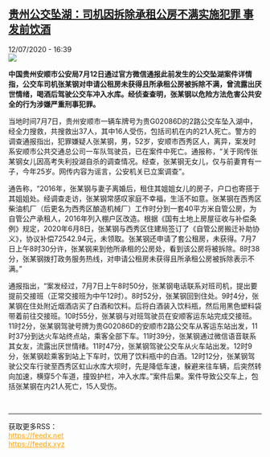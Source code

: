 <!--1594569357000-->
[贵州公交坠湖：司机因拆除承租公房不满实施犯罪 事发前饮酒](http://www.rfi.fr//cn/%E4%B8%AD%E5%9B%BD/20200712-%E8%B4%B5%E5%B7%9E%E5%85%AC%E4%BA%A4%E5%9D%A0%E6%B9%96-%E5%8F%B8%E6%9C%BA%E5%9B%A0%E6%8B%86%E9%99%A4%E6%89%BF%E7%A7%9F%E5%85%AC%E6%88%BF%E4%B8%8D%E6%BB%A1%E5%AE%9E%E6%96%BD%E7%8A%AF%E7%BD%AA-%E4%BA%8B%E5%8F%91%E5%89%8D%E9%A5%AE%E9%85%92)
------

<div>12/07/2020 - 16:39</div><img src="https://s.rfi.fr/media/display/a097a4f8-c44c-11ea-b887-005056a98db9/w:310/p:16x9/2020_0708_3462c8eaj00qd4py2002kc000rs00fnc.jpg"><p><strong>中国贵州安顺市公安局7月12日通过官方微信通报此前发生的公交坠湖案件详情指，公交车司机张某钢对申请公租房未获得且所承租公房被拆除不满，曾流露出厌世情绪，喝酒后驾驶公交车冲入水库。经侦查查明，张某钢以危险方法危害公共安全的行为涉嫌严重刑事犯罪。</strong></p><div class="t-content__body u-clearfix"><div class="m-interstitial"></div><p>当地时间7月7日，贵州安顺市一辆车牌号为贵G02086D的2路公交车坠入湖中，经全力搜救，共搜救出37人，其中16人受伤，包括司机在内的21人死亡。警方的调查通报指出，犯罪嫌疑人张某钢，男，52岁，安顺市西秀区人，离异，案发时系安顺市公共交通总公司一车队驾驶员，已在案件中死亡。通报称，“关于网传张某钢女儿因高考失利投湖自杀的调查情况。经查，张某钢无女儿，仅与前妻育有一子，今年25岁。网传内容为谣言，公安机关已立案调查”。</p><p>通告称，“2016年，张某钢与妻子离婚后，租住其姐姐女儿的房子，户口也寄搭于其姐姐处。经调查走访，张某钢常感叹家庭不幸福，生活不如意。张某钢在西秀区柴油机厂（后更名为西秀区酿造机械厂）工作时分到一套40平方米自管公房，为自管公产承租人，2016年列入棚户区改造。根据《国有土地上房屋征收与补偿条例》规定，2020年6月8日，张某钢与西秀区住建局签订了《自管公房搬迁补助协义》，协议补偿72542.94元，未领取。张某钢还申请了套公租房，未获得。7月7日上午8时30分许，张某钢来到他所承租的公房处，看到该公房将被拆除。8时38分，张某钢拨打政务服务热线，对申请公租房未获得且所承租公房被拆除表示不满。”</p><p>通报指出，“案发经过，7月7日上午8时50分，张某钢电话联系对班司机，提出要提前交接班（正常交接班为中午12时）。8时52分，张某钢回到住处。9时4分，张某钢在住处附近烟酒店买了白酒和饮料。后将白酒装入饮料瓶，然后用黑色塑料袋带着前往交接班。10时55分，张某钢与对班驾驶员在安顺客运东站完成交接班。11时2分，张某钢驾驶号牌为贵G02086D的安顺市2路公交车从客运东站出发，11时37分到达火车站终点站，乘客全部下车。11时39分，张某钢通过微信语音联系其女友，流露出厌世情绪。11时47分，张某钢驾驶公交车从火车站出发。12时9分，张某钢趁乘客到站上下车时，饮用了饮料瓶中的白酒。12时12分，张某钢驾驶公交车行驶至西秀区虹山水库大坝时，先是降低车速，躲避来往车辆，后突然转向加速，横穿5个车道，撞毁护栏，冲入水库。”案件后果。案件导致公交车上，包括张某钢在内21人死亡，15人受伤。</p><div class="o-self-promo o-self-promo--nl o-self-promo--hidden" data-selfpromo-newsletter></div><div class="o-self-promo o-self-promo--app o-self-promo--hidden" data-selfpromo-app></div></div><br><hr><div>获取更多RSS：<br><a href="https://feedx.net" style="color:orange" target="_blank">https://feedx.net</a> <br><a href="https://feedx.xyz" style="color:orange" target="_blank">https://feedx.xyz</a><br></div>
